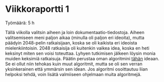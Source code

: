 # Viikkoraportti 1

Työmäärä: 5 h

Tällä viikolla valitsin aiheen ja loin dokumentaatio-tiedostoja. Aiheen valitsemiseen meni paljon aikaa (minulla oli paljon eri ideoita), mutta päädyin 2048-pelin ratkaisijaan, koska se oli kaikista eri ideoista mielenkiintoisin. 2048 ratkaisija oli kuitenkin vaikea idea, koska en heti keksinyt miten sen voisi toteuttaa. Lyhyen tutkimisen jälkeen löysin monia muiden keksimiä ratkaisuja. Päätin perustaa oman algoritmini [tähän](https://stackoverflow.com/questions/22342854/what-is-the-optimal-algorithm-for-the-game-2048/22389702#22389702) ideaan. Se ei ollut niin tehokas kuin muut algoritmit, mutta se oli sen verran yksinkerainen että ymmärsin sen idean. Jos algoritmi osoittautuu liian helpoksi tehdä, voin lisätä valmiiseen ohjelmaan muita algoritmejä.
